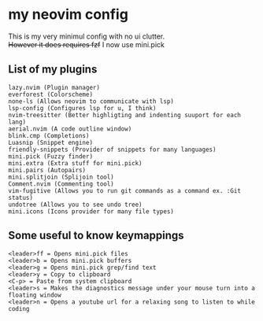 # my neovim config
This is my very minimul config with no ui clutter.\
~~However it does requires fzf~~ I now use mini.pick

## List of my plugins
```
lazy.nvim (Plugin manager)
everforest (Colorscheme)
none-ls (Allows neovim to communicate with lsp)
lsp-config (Configures lsp for u, I think)
nvim-treesitter (Better highligting and indenting suuport for each lang)
aerial.nvim (A code outline window)
blink.cmp (Completions)
Luasnip (Snippet engine)
friendly-snippets (Provider of snippets for many languages)
mini.pick (Fuzzy finder)
mini.extra (Extra stuff for mini.pick)
mini.pairs (Autopairs)
mini.splitjoin (Splijoin tool)
Comment.nvim (Commenting tool)
vim-fugitive (Allows you to run git commands as a command ex. :Git status)
undotree (Allows you to see undo tree)
mini.icons (Icons provider for many file types)
```
## Some useful to know keymappings
```
<leader>ff = Opens mini.pick files
<leader>b = Opens mini.pick buffers
<leader>g = Opens mini.pick grep/find text
<leader>y = Copy to clipboard
<C-p> = Paste from system clipboard
<leader>s = Makes the diagnostics message under your mouse turn into a floating window
<leader>n = Opens a youtube url for a relaxing song to listen to while coding
```
